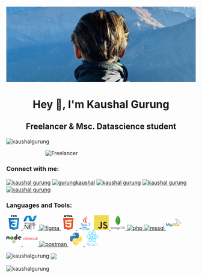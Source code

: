 ![logo](https://github.com/Kaushalgurung/Kaushalgurung/blob/main/kaushal.jpg)
<h1 align="center">Hey 👋, I'm Kaushal Gurung</h1>
<h2 align="center" fontweight="bold">Freelancer & Msc. Datascience student</h2>
<p><img align="center" src="https://komarev.com/ghpvc/?username=kaushalgurung"
        alt="kaushalgurung" /></p>
<img align="right" alt="Freelancer" width="400" src="https://media.tenor.com/EVR2TZAAiOYAAAAC/rayya-freelancer.gif"><br>
<h3 align="left">Connect with me:</h3>
<p align="left">
    <a href="https://www.facebook.com/people/Kaushal-Gurung/100076929000442" target="blank"><img align="center"
            src="https://raw.githubusercontent.com/rahuldkjain/github-profile-readme-generator/master/src/images/icons/Social/facebook.svg"
            alt="kaushal gurung" height="30" width="40" /></a>
    <a href="https://instagram.com/gurungkaushal" target="blank"><img align="center"
            src="https://raw.githubusercontent.com/rahuldkjain/github-profile-readme-generator/master/src/images/icons/Social/instagram.svg"
            alt="gurungkaushal" height="30" width="40" /></a>
        <a href="https://www.linkedin.com/in/kaushal-gurung-1166a2219/" target="blank"><img align="center"
            src="https://img.shields.io/badge/LinkedIn-0077B5?style=for-the-badge&logo=linkedin&logoColor=white""
            alt="kaushal gurung" height="30" width="80" /></a>    
    <a href="mailto:kaushalgurung2057@gmail.com" target="blank"><img align="center"
            src="https://img.shields.io/badge/Gmail-D14836?style=for-the-badge&logo=gmail&logoColor=white""
            alt="kaushal gurung" height="30" width="60" /></a>
    <a href="mailto:gurungkaushal2057@gmail.com" target="blank"><img align="center"
            src="https://img.shields.io/badge/Gmail-D14836?style=for-the-badge&logo=gmail&logoColor=white""
            alt="kaushal gurung" height="30" width="60" /></a>
    
</p>

<h3 align="left">Languages and Tools:</h3>
<p align="left"> <a href="https://www.w3schools.com/css/" target="_blank" rel="noreferrer"> <img
            src="https://raw.githubusercontent.com/devicons/devicon/master/icons/css3/css3-original-wordmark.svg"
            alt="css3" width="40" height="40" /> </a> <a href="https://dotnet.microsoft.com/" target="_blank"
        rel="noreferrer"> <img
            src="https://raw.githubusercontent.com/devicons/devicon/master/icons/dot-net/dot-net-original-wordmark.svg"
            alt="dotnet" width="40" height="40" /> </a> <a href="https://www.figma.com/" target="_blank"
        rel="noreferrer"> <img src="https://www.vectorlogo.zone/logos/figma/figma-icon.svg" alt="figma" width="40"
            height="40" /> </a> <a href="https://www.w3.org/html/" target="_blank" rel="noreferrer"> <img
            src="https://raw.githubusercontent.com/devicons/devicon/master/icons/html5/html5-original-wordmark.svg"
            alt="html5" width="40" height="40" /> </a> <a href="https://www.java.com" target="_blank" rel="noreferrer">
        <img src="https://raw.githubusercontent.com/devicons/devicon/master/icons/java/java-original.svg" alt="java"
            width="40" height="40" /> </a> <a href="https://developer.mozilla.org/en-US/docs/Web/JavaScript"
        target="_blank" rel="noreferrer"> <img
            src="https://raw.githubusercontent.com/devicons/devicon/master/icons/javascript/javascript-original.svg"
            alt="javascript" width="40" height="40" /> </a> <a href="https://www.mongodb.com/" target="_blank"
        rel="noreferrer"> <img
            src="https://raw.githubusercontent.com/devicons/devicon/master/icons/mongodb/mongodb-original-wordmark.svg"
            alt="mongodb" width="40" height="40" /> </a> <a href="https://www.microsoft.com/en-us/sql-server"
        target="_blank" rel="noreferrer"> <img src="https://upload.wikimedia.org/wikipedia/commons/thumb/2/27/PHP-logo.svg/1067px-PHP-logo.svg.png?20180502235434"
            alt="php" width="40" height="40" /> </a> <a href="https://www.php.net/" target="_blank"
        rel="noreferrer">
        <img src="https://www.svgrepo.com/show/303229/microsoft-sql-server-logo.svg"
            alt="mssql" width="40" height="40" /> </a> <a href="https://www.mysql.com/" target="_blank"
        rel="noreferrer"> <img
            src="https://raw.githubusercontent.com/devicons/devicon/master/icons/mysql/mysql-original-wordmark.svg"
            alt="mysql" width="40" height="40" /> </a> <a href="https://nodejs.org" target="_blank" rel="noreferrer">
        <img src="https://raw.githubusercontent.com/devicons/devicon/master/icons/nodejs/nodejs-original-wordmark.svg"
            alt="nodejs" width="40" height="40" /> </a> <a href="https://www.oracle.com/" target="_blank"
        rel="noreferrer"> <img
            src="https://raw.githubusercontent.com/devicons/devicon/master/icons/oracle/oracle-original.svg"
            alt="oracle" width="40" height="40" /> </a> <a href="https://postman.com" target="_blank" rel="noreferrer">
        <img src="https://www.vectorlogo.zone/logos/getpostman/getpostman-icon.svg" alt="postman" width="40"
            height="40" /> </a> <a href="https://www.python.org" target="_blank" rel="noreferrer"> <img
            src="https://raw.githubusercontent.com/devicons/devicon/master/icons/python/python-original.svg"
            alt="python" width="40" height="40" /> </a> <a href="https://reactjs.org/" target="_blank" rel="noreferrer">
        <img src="https://raw.githubusercontent.com/devicons/devicon/master/icons/react/react-original-wordmark.svg"
            alt="react" width="40" height="40" /> </a> </p>

<p><img align="left"
        src="https://github-readme-stats.vercel.app/api/top-langs/?username=Kaushalgurung&theme=dark&hide_border=false&include_all_commits=false&count_private=false&layout=compact"
        alt="kaushalgurung" /></p>
        <p>&nbsp;<img align="center"
        src="https://github-readme-stats.vercel.app/api?username=Kaushalgurung&theme=dark&hide_border=false&include_all_commits=false&count_private=false" /></p>

<p><img align="center" src="https://github-readme-streak-stats.herokuapp.com/?user=kaushalgurung"
        alt="kaushalgurung" /></p>
